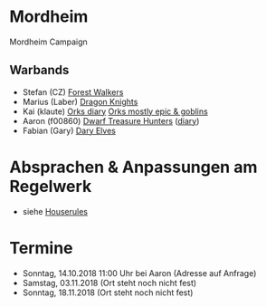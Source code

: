 # Mordheim
Mordheim Campaign

## Warbands

* Stefan (CZ) [Forest Walkers](/Stefan/Forest-Walkers.md)
* Marius (Laber) [Dragon Knights](/Marius/Dragon%20Knights)
* Kai (klaute) [Orks diary](/kai/kai-orks_mostly_epic_and_goblins_diary.md) [Orks mostly epic & goblins](/kai/kai-orks_mostly_epic_and_goblins.md)
* Aaron (f00860) [Dwarf Treasure Hunters](/aaron-f00860/warband-the-smashing-skull.md) ([diary](/aaron-f00860/diary.md))
* Fabian (Gary) [Dary Elves](/Fabian/Dark%20Elves.md)

# Absprachen & Anpassungen am Regelwerk

* siehe [Houserules](/Dokumente/Houserules.md)

# Termine

* Sonntag, 14.10.2018 11:00 Uhr bei Aaron (Adresse auf Anfrage)
* Samstag, 03.11.2018 (Ort steht noch nicht fest)
* Sonntag, 18.11.2018 (Ort steht noch nicht fest)
